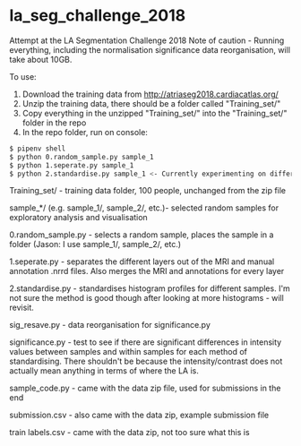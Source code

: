 # la_seg_challenge_2018
Attempt at the LA Segmentation Challenge 2018
Note of caution - Running everything, including the normalisation significance data reorganisation, will take about 10GB.

To use:
1. Download the training data from http://atriaseg2018.cardiacatlas.org/
2. Unzip the training data, there should be a folder called "Training_set/"
3. Copy everything in the unzipped "Training_set/" into the "Training_set/" folder in the repo
4. In the repo folder, run on console:

```bash
$ pipenv shell
$ python 0.random_sample.py sample_1
$ python 1.seperate.py sample_1
$ python 2.standardise.py sample_1 <- Currently experimenting on different ways to standardise, so there are multiple versions of this script
```

Training_set/ - training data folder, 100 people, unchanged from the zip file

sample_*/ (e.g. sample_1/, sample_2/, etc.)- selected random samples for exploratory analysis and visualisation

0.random_sample.py - selects a random sample, places the sample in a folder (Jason: I use sample_1/, sample_2/, etc.)

1.seperate.py - separates the different layers out of the MRI and manual annotation .nrrd files. Also merges the MRI and annotations for every layer

2.standardise.py - standardises histogram profiles for different samples. I'm not sure the method is good though after looking at more histograms - will revisit.

sig_resave.py - data reorganisation for significance.py

significance.py - test to see if there are significant differences in intensity values between samples and within samples for each method of standardising. There shouldn't be because the intensity/contrast does not actually mean anything in terms of where the LA is.

sample_code.py - came with the data zip file, used for submissions in the end

submission.csv - also came with the data zip, example submission file

train labels.csv - came with the data zip, not too sure what this is